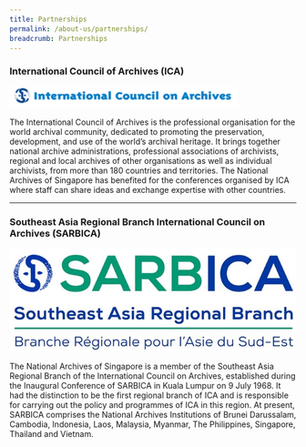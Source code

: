 ```yaml
---
title: Partnerships
permalink: /about-us/partnerships/
breadcrumb: Partnerships
---
```

###  International Council of Archives (ICA)

<img src="/images/ica.gif" alt="International Council on Archives" style="width:400px;">

The International Council of Archives is the professional organisation for the world archival community, dedicated to promoting the preservation, development, and use of the world’s archival heritage. It brings together national archive administrations, professional associations of archivists, regional and local archives of other organisations as well as individual archivists, from more than 180 countries and territories. The National Archives of Singapore has benefited for the conferences organised by ICA where staff can share ideas and exchange expertise with other countries.

<hr>

### Southeast Asia Regional Branch International Council on Archives (SARBICA)



![](/images/logo_sarbica_new.jpg)

The National Archives of Singapore is a member of the Southeast Asia Regional Branch of the International Council on Archives, established during the Inaugural Conference of SARBICA in Kuala Lumpur on 9 July 1968. It had the distinction to be the first regional branch of ICA and is responsible for carrying out the policy and programmes of ICA in this region. At present, SARBICA comprises the National Archives Institutions of Brunei Darussalam, Cambodia, Indonesia, Laos, Malaysia, Myanmar, The Philippines, Singapore, Thailand and Vietnam.